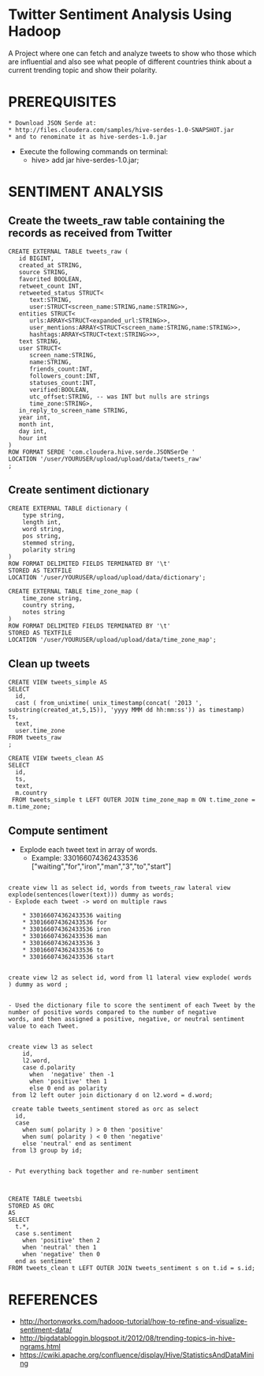 # Twitter Sentiment Analysis Using Hadoop
A Project where one can fetch and analyze tweets to show who those which are influential and also see what people of different countries think about a current trending topic and show their polarity.


**PREREQUISITES**
=================

	* Download JSON Serde at:
	* http://files.cloudera.com/samples/hive-serdes-1.0-SNAPSHOT.jar
	* and to renominate it as hive-serdes-1.0.jar

- Execute the following commands on terminal:
	+ hive> add jar hive-serdes-1.0.jar;

**SENTIMENT ANALYSIS**
======================

Create the tweets_raw table containing the records as received from Twitter
---------------------------------------------------------------------------
```
CREATE EXTERNAL TABLE tweets_raw (
   id BIGINT,
   created_at STRING,
   source STRING,
   favorited BOOLEAN,
   retweet_count INT,
   retweeted_status STRUCT<
      text:STRING,
      user:STRUCT<screen_name:STRING,name:STRING>>,
   entities STRUCT<
      urls:ARRAY<STRUCT<expanded_url:STRING>>,
      user_mentions:ARRAY<STRUCT<screen_name:STRING,name:STRING>>,
      hashtags:ARRAY<STRUCT<text:STRING>>>,
   text STRING,
   user STRUCT<
      screen_name:STRING,
      name:STRING,
      friends_count:INT,
      followers_count:INT,
      statuses_count:INT,
      verified:BOOLEAN,
      utc_offset:STRING, -- was INT but nulls are strings
      time_zone:STRING>,
   in_reply_to_screen_name STRING,
   year int,
   month int,
   day int,
   hour int
)
ROW FORMAT SERDE 'com.cloudera.hive.serde.JSONSerDe '
LOCATION '/user/YOURUSER/upload/upload/data/tweets_raw'
;
```

Create sentiment dictionary
---------------------------
```
CREATE EXTERNAL TABLE dictionary (
    type string,
    length int,
    word string,
    pos string,
    stemmed string,
    polarity string
)
ROW FORMAT DELIMITED FIELDS TERMINATED BY '\t'
STORED AS TEXTFILE
LOCATION '/user/YOURUSER/upload/upload/data/dictionary';

CREATE EXTERNAL TABLE time_zone_map (
    time_zone string,
    country string,
    notes string
)
ROW FORMAT DELIMITED FIELDS TERMINATED BY '\t'
STORED AS TEXTFILE
LOCATION '/user/YOURUSER/upload/upload/data/time_zone_map';
```


Clean up tweets
---------------
```
CREATE VIEW tweets_simple AS
SELECT
  id,
  cast ( from_unixtime( unix_timestamp(concat( '2013 ', substring(created_at,5,15)), 'yyyy MMM dd hh:mm:ss')) as timestamp) ts,
  text,
  user.time_zone
FROM tweets_raw
;

CREATE VIEW tweets_clean AS
SELECT
  id,
  ts,
  text,
  m.country
 FROM tweets_simple t LEFT OUTER JOIN time_zone_map m ON t.time_zone = m.time_zone;
```


Compute sentiment
-----------------

- Explode each tweet text in array of words.
	* Example: 330166074362433536 ["waiting","for","iron","man","3","to","start"]
```

create view l1 as select id, words from tweets_raw lateral view explode(sentences(lower(text))) dummy as words;
- Explode each tweet -> word on multiple raws

	* 330166074362433536 waiting
	* 330166074362433536 for
	* 330166074362433536 iron
	* 330166074362433536 man
	* 330166074362433536 3
	* 330166074362433536 to
	* 330166074362433536 start


create view l2 as select id, word from l1 lateral view explode( words ) dummy as word ;


- Used the dictionary file to score the sentiment of each Tweet by the number of positive words compared to the number of negative
words, and then assigned a positive, negative, or neutral sentiment value to each Tweet.


create view l3 as select
    id,
    l2.word,
    case d.polarity
      when  'negative' then -1
      when 'positive' then 1
      else 0 end as polarity
 from l2 left outer join dictionary d on l2.word = d.word;

 create table tweets_sentiment stored as orc as select
  id,
  case
    when sum( polarity ) > 0 then 'positive'
    when sum( polarity ) < 0 then 'negative'
    else 'neutral' end as sentiment
 from l3 group by id;


- Put everything back together and re-number sentiment



CREATE TABLE tweetsbi
STORED AS ORC
AS
SELECT
  t.*,
  case s.sentiment
    when 'positive' then 2
    when 'neutral' then 1
    when 'negative' then 0
  end as sentiment
FROM tweets_clean t LEFT OUTER JOIN tweets_sentiment s on t.id = s.id;
```





**REFERENCES**
==============
- http://hortonworks.com/hadoop-tutorial/how-to-refine-and-visualize-sentiment-data/
- http://bigdatabloggin.blogspot.it/2012/08/trending-topics-in-hive-ngrams.html
- https://cwiki.apache.org/confluence/display/Hive/StatisticsAndDataMining

